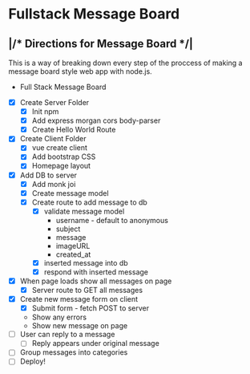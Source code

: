 # Fullstack Message Board

|/* Directions for Message Board */|
------------------------------------

This is a way of breaking down every step of the proccess of making a message board style web app with node.js.

* Full Stack Message Board

* [x] Create Server Folder
  * [x] Init npm
  * [x] Add express morgan cors body-parser
  * [x] Create Hello World Route
* [x] Create Client Folder
  * [x] vue create client
  * [x] Add bootstrap CSS
  * [x] Homepage layout
* [x] Add DB to server
  * [x] Add monk joi
  * [x] Create message model
  * [x] Create route to add message to db
  	* [x] validate message model
      * username - default to anonymous
      * subject
      * message
      * imageURL
      * created_at
    * [x] inserted message into db
    * [x] respond with inserted message
* [x] When page loads show all messages on page
  * [x] Server route to GET all messages
* [x] Create new message form  on client
  * [x] Submit form - fetch POST to server
  * Show any errors
  * Show new message on page
* [ ] User can reply to a message
  * [ ] Reply appears under original message
* [ ] Group messages into categories
* [ ] Deploy!
